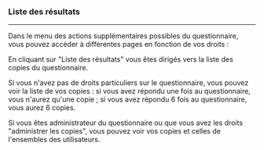 ### Liste des résultats

---

Dans le menu des actions supplémentaires possibles du questionnaire, vous pouvez accéder à différentes pages en fonction de vos droits :

En cliquant sur "Liste des résultats" vous êtes dirigés vers la liste des copies du questionnaire.

Si vous n'avez pas de droits particuliers sur le questionnaire, vous pouvez voir la liste de vos copies : si vous avez répondu une fois au questionnaire, vous n'aurez qu'une copie ; si vous avez répondu 6 fois au questionnaire, vous aurez 6 copies.

Si vous êtes administrateur du questionnaire ou que vous avez les droits "administrer les copies", vous pouvez voir vos copies et celles de l'ensembles des utilisateurs.



